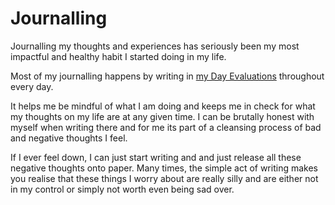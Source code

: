 # Journalling
Journalling my thoughts and experiences has seriously been my most impactful and healthy habit I started doing in my life.

Most of my journalling happens by writing in [my Day Evaluations](https://medium.com/@NikitaVoloboev/day-evaluations-5706f31c9c5e) throughout every day. 

It helps me be mindful of what I am doing and keeps me in check for what my thoughts on my life are at any given time. I can be brutally honest with myself when writing there and for me its part of a cleansing process of bad and negative thoughts I feel.

If I ever feel down, I can just start writing and and just release all these negative thoughts onto paper. Many times, the simple act of writing makes you realise that these things I worry about are really silly and are either not in my control or simply not worth even being sad over.
